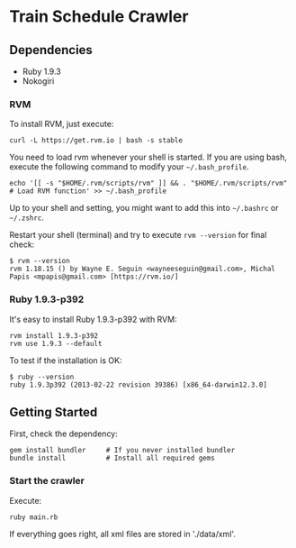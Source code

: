 # Train Schedule Crawler

## Dependencies

* Ruby 1.9.3
* Nokogiri

### RVM

To install RVM, just execute:

    curl -L https://get.rvm.io | bash -s stable

You need to load rvm whenever your shell is started. If you are using bash, execute the following command to modify your `~/.bash_profile`.

    echo '[[ -s "$HOME/.rvm/scripts/rvm" ]] && . "$HOME/.rvm/scripts/rvm" # Load RVM function' >> ~/.bash_profile

Up to your shell and setting, you might want to add this into `~/.bashrc` or `~/.zshrc`.

Restart your shell (terminal) and try to execute `rvm --version` for final check:

    $ rvm --version
    rvm 1.18.15 () by Wayne E. Seguin <wayneeseguin@gmail.com>, Michal Papis <mpapis@gmail.com> [https://rvm.io/]

### Ruby 1.9.3-p392

It's easy to install Ruby 1.9.3-p392 with RVM:

    rvm install 1.9.3-p392
    rvm use 1.9.3 --default

To test if the installation is OK:

    $ ruby --version
    ruby 1.9.3p392 (2013-02-22 revision 39386) [x86_64-darwin12.3.0]

## Getting Started

First, check the dependency:

    gem install bundler     # If you never installed bundler
    bundle install          # Install all required gems

### Start the crawler

Execute:

    ruby main.rb

If everything goes right, all xml files are stored in './data/xml'.
